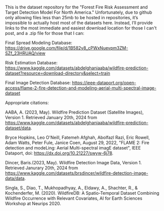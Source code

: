 This is the dataset repository for the "Forest Fire Risk Assessment and Target Detection Model For North America." Unfortunately, due to github only allowing files less than 25mb to be hosted in repositories, it’s impossible to actually host most of the datasets here. Instead, I’ll provide links to the most immediate and easiest download location for those I can't post, and a .zip file for those that I can:

Final Spread Modeling Database: https://drive.google.com/file/d/1B582y8_cPWxNuevpm3ZM-SZf_23HRUAQ/view

Risk Estimation Database: https://www.kaggle.com/datasets/abdelghaniaaba/wildfire-prediction-dataset?resource=download-directory&select=train

Final Image Detection Database: https://ieee-dataport.org/open-access/flame-2-fire-detection-and-modeling-aerial-multi-spectral-image-dataset

Appropriate citations: 

AABA, A. (2023, May). Wildfire Prediction Dataset (Satellite Images), Version 1. Retrieved January 20th, 2024 from https://www.kaggle.com/datasets/abdelghaniaaba/wildfire-prediction-dataset/data. 

Bryce Hopkins, Leo O'Neill, Fatemeh Afghah, Abolfazl Razi, Eric Rowell, Adam Watts, Peter Fule, Janice Coen, August 29, 2022, "FLAME 2: Fire detection and modeLing: Aerial Multi-spectral imagE dataset", IEEE Dataport, doi: https://dx.doi.org/10.21227/swyw-6j78.

Dincer, Baris.(2023, May). Wildfire Detection Image Data, Version 1. Retrieved Janurary 20th, 2024 from https://www.kaggle.com/datasets/brsdincer/wildfire-detection-image-data/data.

Singla, S., Diao, T., Mukhopadhyay, A., Eldawy, A., Shachter, R., & Kochenderfer, M. (2020). WildfireDB: A Spatio-Temporal Dataset Combining Wildfire Occurrence with Relevant Covariates, AI for Earth Sciences Workshop at Neurips 2020.
 
